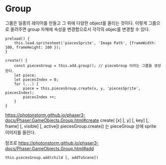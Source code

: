 # Group
그룹은 일종의 레이어를 만들고 그 위에 다양한 object를 올리는 것이다.
이렇게 그룹으로 올려주면 group 자체에 속성을 변경함으로서 각각의 objec를 변경할 수 있다.

```
preload() {
    this.load.spritesheet('piecesSprite', 'Image Path', {frameWidth: 100, frameHeight: 100 });
}

create() {
    const piecesGroup = this.add.group(); // pieceGroup 이라는 그룹을 생성한다.
    let piece;
    let piecesIndex = 0;
    for (...) {
        piece = this.piecesGroup.create(x, y, 'piecesSprite', piecesIndex);
        piecesIndex ++;
    }
}
```
https://photonstorm.github.io/phaser3-docs/Phaser.GameObjects.Group.html#create
create( [x] [, y] [, key] [, frame] [, visible] [, active])
piecesGroup.create() 는 pieceGroup 상에 sprite 이미지를 올린다.

참조로
https://photonstorm.github.io/phaser3-docs/Phaser.GameObjects.Group.html#add
```
this.piecesGroup.add(child [, addToScene])
```